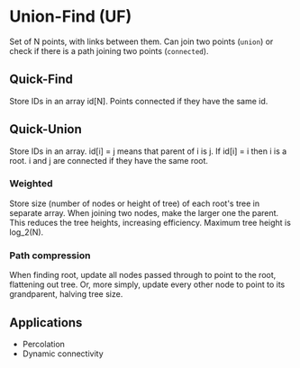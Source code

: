 # Union-Find (UF)
Set of N points, with links between them. Can join two points (`union`) or check if there is a path joining two points (`connected`).

## Quick-Find
Store IDs in an array id[N]. Points connected if they have the same id.

## Quick-Union
Store IDs in an array. id[i] = j means that parent of i is j. If id[i] = i then i is a root. i and j are connected if they have the same root.

### Weighted
Store size (number of nodes or height of tree) of each root's tree in separate array. When joining two nodes, make the larger one the parent. This reduces the tree heights, increasing efficiency. Maximum tree height is log_2(N).

### Path compression
When finding root, update all nodes passed through to point to the root, flattening out tree.
Or, more simply, update every other node to point to its grandparent, halving tree size.

## Applications
* Percolation
* Dynamic connectivity